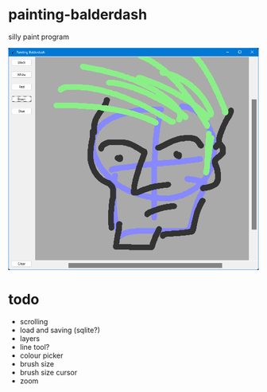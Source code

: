 # painting-balderdash
silly paint program

![screenshot of a face](/Screenshot%202023-03-26%20134615.png?raw=true)

# todo

* scrolling
* load and saving (sqlite?)
* layers
* line tool?
* colour picker
* brush size
* brush size cursor
* zoom
